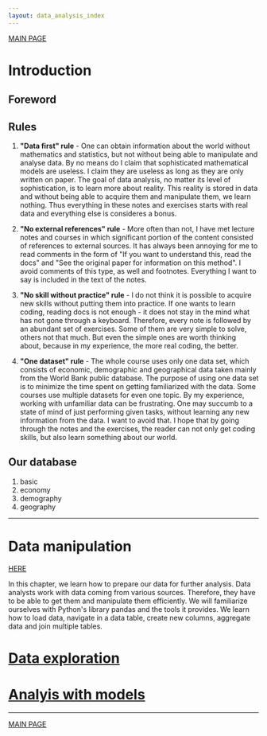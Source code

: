 ```yaml
---
layout: data_analysis_index
---
```


[MAIN PAGE](https://soukupmarek-edin.github.io/)

# Introduction 

## Foreword

<!-- <video src="trial_video.mkv" poster="poster.jpg" width="320" height="200" controls preload></video> -->

## Rules

1. **"Data first" rule** - One can obtain information about the world without mathematics and statistics, but not without being able to manipulate and analyse data. By no means do I claim that sophisticated mathematical models are useless. I claim they are useless as long as they are only written on paper. The goal of data analysis, no matter its level of sophistication, is to learn more about reality. This reality is stored in data and without being able to acquire them and manipulate them, we learn nothing. Thus everything in these notes and exercises starts with real data and everything else is consideres a bonus.

1. **"No external references" rule** - More often than not, I have met lecture notes and courses in which significant portion of the content consisted of references to external sources. It has always been annoying for me to read comments in the form of "If you want to understand this, read the docs" and  "See the original paper for information on this method". I avoid comments of this type, as well and footnotes. Everything I want to say is included in the text of the notes.

1. **"No skill without practice" rule** - I do not think it is possible to acquire new skills without putting them into practice. If one wants to learn coding, reading docs is not enough - it does not stay in the mind what has not gone through a keyboard. Therefore, every note is followed by an abundant set of exercises. Some of them are very simple to solve, others not that much. But even the simple ones are worth thinking about, because in my experience, the more real coding, the better.

1. **"One dataset" rule** - The whole course uses only one data set, which consists of economic, demographic and geographical data taken mainly from the World Bank public database. The purpose of using one data set is to minimize the time spent on getting familiarized with the data. Some courses use multiple datasets for even one topic. By my experience, working with unfamiliar data can be frustrating. One may succumb to a state of mind of just performing given tasks, without learning any new information from the data. I want to avoid that. I hope that by going through the notes and the exercises, the reader can not only get coding skills, but also learn something about our world.

## Our database

1. basic
1. economy
1. demography
1. geography

* * *

# Data manipulation

[HERE](./manipulation_main.md)

In this chapter, we learn how to prepare our data for further analysis. Data analysts work with data coming from various sources. Therefore, they have to be able to get them and manipulate them efficiently. We will familiarize ourselves with Python's library pandas and the tools it provides. We learn how to load data, navigate in a data table, create new columns, aggregate data and join multiple tables. 

# [Data exploration](./exploration_main.md)

# [Analyis with models](./models_main.md)

* * *

[MAIN PAGE](https://soukupmarek-edin.github.io/)
